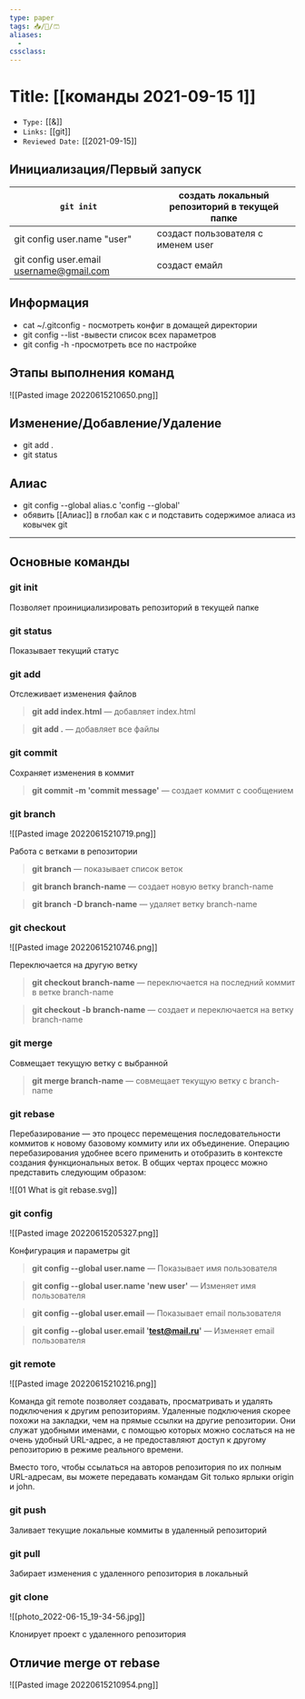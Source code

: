 ```yaml
---
type: paper
tags: 📥️/📜️/🩳
aliases:
  - 
cssclass: 
---
```




# Title: **[[команды 2021-09-15 1]]**
- `Type:` [[&]]
- `Links:` [[git]]
- `Reviewed Date:` [[2021-09-15]]


## Инициализация/Первый запуск

| ```git init ```   | создать локальный репозиторий в текущей папке    |
| --- | --- |
| git config user.name "user"    | создаст пользователя с именем user    |
| git config user.email username@gmail.com    | создаст емайл    |


## Информация

- cat ~/.gitconfig	- посмотреть конфиг в домащей директории
- git config --list 		-вывести список всех параметров
- git config -h		-просмотреть все по настройке

## Этапы выполнения команд
![[Pasted image 20220615210650.png]]

## Изменение/Добавление/Удаление
- git add .
- git status

## Алиас
- git config --global alias.c	'config --global'
- обявить [[Алиас]] в глобал как c и подставить содержимое алиаса из ковычек git

---

## Основные команды

### git init

Позволяет проинициализировать репозиторий в текущей папке

### git status

Показывает текущий статус

### git add

Отслеживает изменения файлов

> **git add index.html** — добавляет index.html

> **git add .** — добавляет все файлы

### git commit

Сохраняет изменения в коммит

> **git commit -m 'commit message'** — создает коммит с сообщением

### git branch

![[Pasted image 20220615210719.png]]

Работа с ветками в репозитории

> **git branch** — показывает список веток

> **git branch branch-name** — создает новую ветку branch-name

> **git branch -D branch-name** — удаляет ветку branch-name

### git checkout

![[Pasted image 20220615210746.png]]

Переключается на другую ветку

> **git checkout branch-name** — переключается на последний коммит в ветке branch-name

> **git checkout -b branch-name** — создает и переключается на ветку branch-name

### git merge

Совмещает текущую ветку с выбранной

> **git merge branch-name** — совмещает текущую ветку с branch-name

### git rebase
Перебазирование — это процесс перемещения последовательности коммитов к новому базовому коммиту или их объединение. Операцию перебазирования удобнее всего применить и отобразить в контексте создания функциональных веток. В общих чертах процесс можно представить следующим образом:

![[01 What is git rebase.svg]]

### git config

![[Pasted image 20220615205327.png]]

Конфигурация и параметры git

> **git config --global user.name** — Показывает имя пользователя

> **git config --global user.name 'new user'** — Изменяет имя пользователя

> **git config --global user.email** — Показывает email пользователя

> **git config --global user.email 'test@mail.ru'** — Изменяет email пользователя

### git remote

![[Pasted image 20220615210216.png]]

Команда git remote позволяет создавать, просматривать и удалять подключения к другим репозиториям. Удаленные подключения скорее похожи на закладки, чем на прямые ссылки на другие репозитории. Они служат удобными именами, с помощью которых можно сослаться на не очень удобный URL-адрес, а не предоставляют доступ к другому репозиторию в режиме реального времени.

Вместо того, чтобы ссылаться на авторов репозитория по их полным URL-адресам, вы можете передавать командам Git только ярлыки origin и john.

### git push

Заливает текущие локальные коммиты в удаленный репозиторий

### git pull

Забирает изменения с удаленного репозитория в локальный

### git clone

![[photo_2022-06-15_19-34-56.jpg]]

Клонирует проект с удаленного репозитория


## Отличие merge от rebase

![[Pasted image 20220615210954.png]]